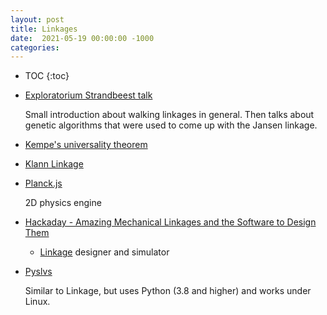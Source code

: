 ```yaml
---
layout: post
title: Linkages
date:  2021-05-19 00:00:00 -1000
categories:
---
```


* TOC
{:toc}

* [Exploratorium Strandbeest talk](https://www.exploratorium.edu/strandbeest/meet-the-beests)

    Small introduction about walking linkages in general. Then talks about genetic algorithms that
    were used to come up with the Jansen linkage.

* [Kempe's universality theorem](https://en.wikipedia.org/wiki/Kempe%27s_universality_theorem)

* [Klann Linkage](https://en.wikipedia.org/wiki/Klann_linkage)

* [Planck.js](https://piqnt.com/planck.js/)

    2D physics engine

* [Hackaday - Amazing Mechanical Linkages and the Software to Design Them](https://hackaday.com/2018/01/26/amazing-mechanical-linkages-and-the-software-to-design-them/)

    * [Linkage](https://blog.rectorsquid.com/linkage-mechanism-designer-and-simulator/) designer and simulator

* [Pyslvs](https://pyslvs-ui.readthedocs.io/en/stable/#startup)

    Similar to Linkage, but uses Python (3.8 and higher) and works under Linux.

